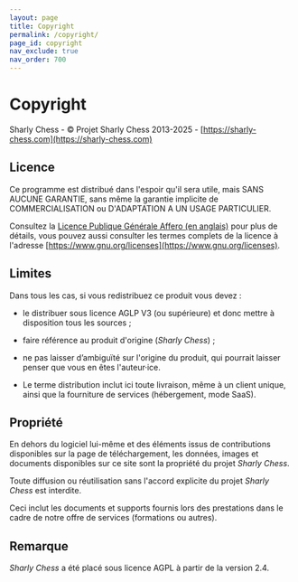 ```yaml
---
layout: page
title: Copyright
permalink: /copyright/
page_id: copyright
nav_exclude: true
nav_order: 700
---
```


# Copyright

Sharly Chess - © Projet Sharly Chess 2013-2025 - [https://sharly-chess.com](https://sharly-chess.com)

## Licence 

Ce programme est distribué dans l'espoir qu'il sera utile, mais SANS AUCUNE GARANTIE, sans même la garantie implicite de COMMERCIALISATION ou D'ADAPTATION A UN USAGE PARTICULIER.

Consultez la [Licence Publique Générale Affero (en anglais)](/license) pour plus de détails, vous pouvez aussi consulter les termes complets de la licence à l'adresse [https://www.gnu.org/licenses](https://www.gnu.org/licenses).

## Limites

Dans tous les cas, si vous redistribuez ce produit vous devez :

- le distribuer sous licence AGLP V3 (ou supérieure) et donc mettre à disposition tous les sources ;
- faire référence au produit d'origine (_Sharly Chess_) ;
- ne pas laisser d’ambiguïté sur l'origine du produit, qui pourrait laisser penser que vous en êtes l'auteur·ice.

- Le terme distribution inclut ici toute livraison, même à un client unique, ainsi que la fourniture de services (hébergement, mode SaaS).

## Propriété

En dehors du logiciel lui-même et des éléments issus de contributions disponibles sur la page de téléchargement, les données, images et documents disponibles sur ce site sont la propriété du projet _Sharly Chess_.

Toute diffusion ou réutilisation sans l'accord explicite du projet _Sharly Chess_ est interdite.

Ceci inclut les documents et supports fournis lors des prestations dans le cadre de notre offre de services (formations ou autres).

## Remarque

_Sharly Chess_ a été placé sous licence AGPL à partir de la version 2.4.
